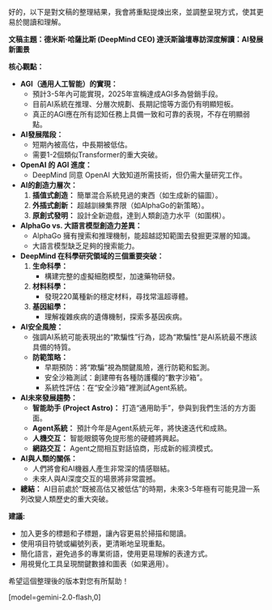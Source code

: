 好的，以下是對文稿的整理結果，我會將重點提煉出來，並調整呈現方式，使其更易於閱讀和理解。

**文稿主題：德米斯·哈薩比斯 (DeepMind CEO) 達沃斯論壇專訪深度解讀：AI發展新圖景**

**核心觀點：**

*   **AGI（通用人工智能）的實現：**
    *   預計3-5年內可能實現，2025年宣稱達成AGI多為營銷手段。
    *   目前AI系統在推理、分層次規劃、長期記憶等方面仍有明顯短板。
    *   真正的AGI應在所有認知任務上具備一致和可靠的表現，不存在明顯弱點。
*   **AI發展階段：**
    *   短期內被高估，中長期被低估。
    *   需要1-2個類似Transformer的重大突破。
*   **OpenAI 的 AGI 進度：**
    *   DeepMind 同意 OpenAI 大致知道所需技術，但仍需大量研究工作。
*   **AI的創造力層次：**
    1.  **插值式創造：** 簡單混合系統見過的東西（如生成新的貓圖）。
    2.  **外插式創新：** 超越訓練集界限（如AlphaGo的新策略）。
    3.  **原創式發明：** 設計全新遊戲，達到人類創造力水平（如圍棋）。
*   **AlphaGo vs. 大語言模型創造力差異：**
    *   AlphaGo 擁有搜索和推理機制，能超越認知範圍去發掘更深層的知識。
    *   大語言模型缺乏足夠的搜索能力。
*   **DeepMind 在科學研究領域的三個重要突破：**
    1.  **生命科學：**
        *   構建完整的虛擬細胞模型，加速藥物研發。
    2.  **材料科學：**
        *   發現220萬種新的穩定材料，尋找常溫超導體。
    3.  **基因組學：**
        *   理解複雜疾病的遺傳機制，探索多基因疾病。
*   **AI安全風險：**
    *   強調AI系統可能表現出的“欺騙性”行為，認為“欺騙性”是AI系統最不應該具備的特質。
    *   **防範策略：**
        *   早期預防：將“欺騙”視為關鍵風險，進行防範和監測。
        *   安全沙箱測試：創建帶有各種防護欄的“數字沙箱”。
        *   系統性評估：在“安全沙箱”裡測試Agent系統。
*   **AI未來發展趨勢：**
    *   **智能助手 (Project Astro)：** 打造“通用助手”，參與到我們生活的方方面面。
    *   **Agent系統：** 預計今年是Agent系統元年，將快速迭代和成熟。
    *   **人機交互：** 智能眼鏡等免提形態的硬體將興起。
    *   **網路交互：** Agent之間相互對話協商，形成新的經濟模式。
*   **AI與人類的關係：**
    *   人們將會和AI機器人產生非常深的情感聯結。
    *   未來人與AI深度交互的場景將非常震撼。
*   **總結：** AI目前處於“既被高估又被低估”的時期，未來3-5年極有可能見證一系列改變人類歷史的重大突破。

**建議:**

*   加入更多的標題和子標題，讓內容更易於掃描和閱讀。
*   使用項目符號或編號列表，更清晰地呈現重點。
*   簡化語言，避免過多的專業術語，使用更易理解的表達方式。
*   用視覺化工具呈現關鍵數據和圖表（如果適用）。

希望這個整理後的版本對您有所幫助！

[model=gemini-2.0-flash,0]
